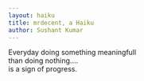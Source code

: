 ```yaml
---
layout: haiku
title: mrdecent, a Haiku
author: Sushant Kumar
---
```


Everyday doing something meaningfull<br>
than doing nothing....<br>
is a sign of progress.<br>